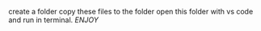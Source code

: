 create a folder copy these files to the folder open this folder with vs code and run in terminal. *ENJOY*
